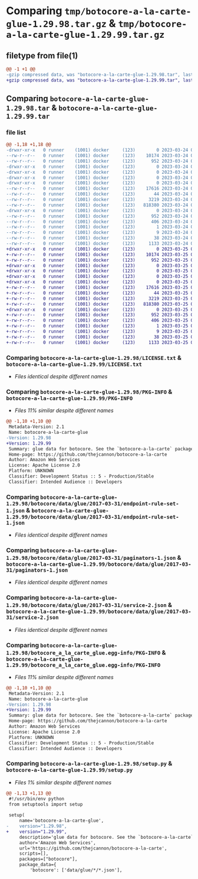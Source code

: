 # Comparing `tmp/botocore-a-la-carte-glue-1.29.98.tar.gz` & `tmp/botocore-a-la-carte-glue-1.29.99.tar.gz`

## filetype from file(1)

```diff
@@ -1 +1 @@
-gzip compressed data, was "botocore-a-la-carte-glue-1.29.98.tar", last modified: Fri Mar 24 01:24:14 2023, max compression
+gzip compressed data, was "botocore-a-la-carte-glue-1.29.99.tar", last modified: Sat Mar 25 01:22:34 2023, max compression
```

## Comparing `botocore-a-la-carte-glue-1.29.98.tar` & `botocore-a-la-carte-glue-1.29.99.tar`

### file list

```diff
@@ -1,18 +1,18 @@
-drwxr-xr-x   0 runner    (1001) docker     (123)        0 2023-03-24 01:24:14.049890 botocore-a-la-carte-glue-1.29.98/
--rw-r--r--   0 runner    (1001) docker     (123)    10174 2023-03-24 01:24:13.000000 botocore-a-la-carte-glue-1.29.98/LICENSE.txt
--rw-r--r--   0 runner    (1001) docker     (123)      952 2023-03-24 01:24:14.049890 botocore-a-la-carte-glue-1.29.98/PKG-INFO
-drwxr-xr-x   0 runner    (1001) docker     (123)        0 2023-03-24 01:24:14.049890 botocore-a-la-carte-glue-1.29.98/botocore/
-drwxr-xr-x   0 runner    (1001) docker     (123)        0 2023-03-24 01:24:14.049890 botocore-a-la-carte-glue-1.29.98/botocore/data/
-drwxr-xr-x   0 runner    (1001) docker     (123)        0 2023-03-24 01:24:14.049890 botocore-a-la-carte-glue-1.29.98/botocore/data/glue/
-drwxr-xr-x   0 runner    (1001) docker     (123)        0 2023-03-24 01:24:14.049890 botocore-a-la-carte-glue-1.29.98/botocore/data/glue/2017-03-31/
--rw-r--r--   0 runner    (1001) docker     (123)    17616 2023-03-24 01:23:57.000000 botocore-a-la-carte-glue-1.29.98/botocore/data/glue/2017-03-31/endpoint-rule-set-1.json
--rw-r--r--   0 runner    (1001) docker     (123)       44 2023-03-24 01:23:57.000000 botocore-a-la-carte-glue-1.29.98/botocore/data/glue/2017-03-31/examples-1.json
--rw-r--r--   0 runner    (1001) docker     (123)     3219 2023-03-24 01:23:57.000000 botocore-a-la-carte-glue-1.29.98/botocore/data/glue/2017-03-31/paginators-1.json
--rw-r--r--   0 runner    (1001) docker     (123)   818380 2023-03-24 01:23:57.000000 botocore-a-la-carte-glue-1.29.98/botocore/data/glue/2017-03-31/service-2.json
-drwxr-xr-x   0 runner    (1001) docker     (123)        0 2023-03-24 01:24:14.049890 botocore-a-la-carte-glue-1.29.98/botocore_a_la_carte_glue.egg-info/
--rw-r--r--   0 runner    (1001) docker     (123)      952 2023-03-24 01:24:14.000000 botocore-a-la-carte-glue-1.29.98/botocore_a_la_carte_glue.egg-info/PKG-INFO
--rw-r--r--   0 runner    (1001) docker     (123)      406 2023-03-24 01:24:14.000000 botocore-a-la-carte-glue-1.29.98/botocore_a_la_carte_glue.egg-info/SOURCES.txt
--rw-r--r--   0 runner    (1001) docker     (123)        1 2023-03-24 01:24:14.000000 botocore-a-la-carte-glue-1.29.98/botocore_a_la_carte_glue.egg-info/dependency_links.txt
--rw-r--r--   0 runner    (1001) docker     (123)        9 2023-03-24 01:24:14.000000 botocore-a-la-carte-glue-1.29.98/botocore_a_la_carte_glue.egg-info/top_level.txt
--rw-r--r--   0 runner    (1001) docker     (123)       38 2023-03-24 01:24:14.049890 botocore-a-la-carte-glue-1.29.98/setup.cfg
--rw-r--r--   0 runner    (1001) docker     (123)     1133 2023-03-24 01:24:13.000000 botocore-a-la-carte-glue-1.29.98/setup.py
+drwxr-xr-x   0 runner    (1001) docker     (123)        0 2023-03-25 01:22:34.143003 botocore-a-la-carte-glue-1.29.99/
+-rw-r--r--   0 runner    (1001) docker     (123)    10174 2023-03-25 01:22:33.000000 botocore-a-la-carte-glue-1.29.99/LICENSE.txt
+-rw-r--r--   0 runner    (1001) docker     (123)      952 2023-03-25 01:22:34.143003 botocore-a-la-carte-glue-1.29.99/PKG-INFO
+drwxr-xr-x   0 runner    (1001) docker     (123)        0 2023-03-25 01:22:34.139003 botocore-a-la-carte-glue-1.29.99/botocore/
+drwxr-xr-x   0 runner    (1001) docker     (123)        0 2023-03-25 01:22:34.139003 botocore-a-la-carte-glue-1.29.99/botocore/data/
+drwxr-xr-x   0 runner    (1001) docker     (123)        0 2023-03-25 01:22:34.139003 botocore-a-la-carte-glue-1.29.99/botocore/data/glue/
+drwxr-xr-x   0 runner    (1001) docker     (123)        0 2023-03-25 01:22:34.139003 botocore-a-la-carte-glue-1.29.99/botocore/data/glue/2017-03-31/
+-rw-r--r--   0 runner    (1001) docker     (123)    17616 2023-03-25 01:22:12.000000 botocore-a-la-carte-glue-1.29.99/botocore/data/glue/2017-03-31/endpoint-rule-set-1.json
+-rw-r--r--   0 runner    (1001) docker     (123)       44 2023-03-25 01:22:12.000000 botocore-a-la-carte-glue-1.29.99/botocore/data/glue/2017-03-31/examples-1.json
+-rw-r--r--   0 runner    (1001) docker     (123)     3219 2023-03-25 01:22:12.000000 botocore-a-la-carte-glue-1.29.99/botocore/data/glue/2017-03-31/paginators-1.json
+-rw-r--r--   0 runner    (1001) docker     (123)   818380 2023-03-25 01:22:12.000000 botocore-a-la-carte-glue-1.29.99/botocore/data/glue/2017-03-31/service-2.json
+drwxr-xr-x   0 runner    (1001) docker     (123)        0 2023-03-25 01:22:34.143003 botocore-a-la-carte-glue-1.29.99/botocore_a_la_carte_glue.egg-info/
+-rw-r--r--   0 runner    (1001) docker     (123)      952 2023-03-25 01:22:34.000000 botocore-a-la-carte-glue-1.29.99/botocore_a_la_carte_glue.egg-info/PKG-INFO
+-rw-r--r--   0 runner    (1001) docker     (123)      406 2023-03-25 01:22:34.000000 botocore-a-la-carte-glue-1.29.99/botocore_a_la_carte_glue.egg-info/SOURCES.txt
+-rw-r--r--   0 runner    (1001) docker     (123)        1 2023-03-25 01:22:34.000000 botocore-a-la-carte-glue-1.29.99/botocore_a_la_carte_glue.egg-info/dependency_links.txt
+-rw-r--r--   0 runner    (1001) docker     (123)        9 2023-03-25 01:22:34.000000 botocore-a-la-carte-glue-1.29.99/botocore_a_la_carte_glue.egg-info/top_level.txt
+-rw-r--r--   0 runner    (1001) docker     (123)       38 2023-03-25 01:22:34.143003 botocore-a-la-carte-glue-1.29.99/setup.cfg
+-rw-r--r--   0 runner    (1001) docker     (123)     1133 2023-03-25 01:22:33.000000 botocore-a-la-carte-glue-1.29.99/setup.py
```

### Comparing `botocore-a-la-carte-glue-1.29.98/LICENSE.txt` & `botocore-a-la-carte-glue-1.29.99/LICENSE.txt`

 * *Files identical despite different names*

### Comparing `botocore-a-la-carte-glue-1.29.98/PKG-INFO` & `botocore-a-la-carte-glue-1.29.99/PKG-INFO`

 * *Files 11% similar despite different names*

```diff
@@ -1,10 +1,10 @@
 Metadata-Version: 2.1
 Name: botocore-a-la-carte-glue
-Version: 1.29.98
+Version: 1.29.99
 Summary: glue data for botocore. See the `botocore-a-la-carte` package for more info.
 Home-page: https://github.com/thejcannon/botocore-a-la-carte
 Author: Amazon Web Services
 License: Apache License 2.0
 Platform: UNKNOWN
 Classifier: Development Status :: 5 - Production/Stable
 Classifier: Intended Audience :: Developers
```

### Comparing `botocore-a-la-carte-glue-1.29.98/botocore/data/glue/2017-03-31/endpoint-rule-set-1.json` & `botocore-a-la-carte-glue-1.29.99/botocore/data/glue/2017-03-31/endpoint-rule-set-1.json`

 * *Files identical despite different names*

### Comparing `botocore-a-la-carte-glue-1.29.98/botocore/data/glue/2017-03-31/paginators-1.json` & `botocore-a-la-carte-glue-1.29.99/botocore/data/glue/2017-03-31/paginators-1.json`

 * *Files identical despite different names*

### Comparing `botocore-a-la-carte-glue-1.29.98/botocore/data/glue/2017-03-31/service-2.json` & `botocore-a-la-carte-glue-1.29.99/botocore/data/glue/2017-03-31/service-2.json`

 * *Files identical despite different names*

### Comparing `botocore-a-la-carte-glue-1.29.98/botocore_a_la_carte_glue.egg-info/PKG-INFO` & `botocore-a-la-carte-glue-1.29.99/botocore_a_la_carte_glue.egg-info/PKG-INFO`

 * *Files 11% similar despite different names*

```diff
@@ -1,10 +1,10 @@
 Metadata-Version: 2.1
 Name: botocore-a-la-carte-glue
-Version: 1.29.98
+Version: 1.29.99
 Summary: glue data for botocore. See the `botocore-a-la-carte` package for more info.
 Home-page: https://github.com/thejcannon/botocore-a-la-carte
 Author: Amazon Web Services
 License: Apache License 2.0
 Platform: UNKNOWN
 Classifier: Development Status :: 5 - Production/Stable
 Classifier: Intended Audience :: Developers
```

### Comparing `botocore-a-la-carte-glue-1.29.98/setup.py` & `botocore-a-la-carte-glue-1.29.99/setup.py`

 * *Files 1% similar despite different names*

```diff
@@ -1,13 +1,13 @@
 #!/usr/bin/env python
 from setuptools import setup
 
 setup(
     name='botocore-a-la-carte-glue',
-    version="1.29.98",
+    version="1.29.99",
     description='glue data for botocore. See the `botocore-a-la-carte` package for more info.',
     author='Amazon Web Services',
     url='https://github.com/thejcannon/botocore-a-la-carte',
     scripts=[],
     packages=["botocore"],
     package_data={
         'botocore': ['data/glue/*/*.json'],
```

